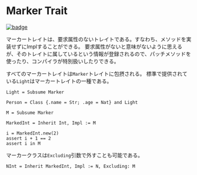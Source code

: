 # Marker Trait

[![badge](https://img.shields.io/endpoint.svg?url=https%3A%2F%2Fgezf7g7pd5.execute-api.ap-northeast-1.amazonaws.com%2Fdefault%2Fsource_up_to_date%3Fowner%3Derg-lang%26repos%3Derg%26ref%3Dmain%26path%3Ddoc/EN/syntax/type/advanced/marker_trait.md%26commit_hash%3Deccd113c1512076c367fb87ea73406f91ff83ba7)](https://gezf7g7pd5.execute-api.ap-northeast-1.amazonaws.com/default/source_up_to_date?owner=erg-lang&repos=erg&ref=main&path=doc/EN/syntax/type/advanced/marker_trait.md&commit_hash=eccd113c1512076c367fb87ea73406f91ff83ba7)

マーカートレイトは、要求属性のないトレイトである。すなわち、メソッドを実装せずにImplすることができる。
要求属性がないと意味がないように思えるが、そのトレイトに属しているという情報が登録されるので、パッチメソッドを使ったり、コンパイラが特別扱いしたりできる。

すべてのマーカートレイトは`Marker`トレイトに包摂される。
標準で提供されている`Light`はマーカートレイトの一種である。

```erg
Light = Subsume Marker
```

```erg
Person = Class {.name = Str; .age = Nat} and Light
```

```erg
M = Subsume Marker

MarkedInt = Inherit Int, Impl := M

i = MarkedInt.new(2)
assert i + 1 == 2
assert i in M
```

マーカークラスは`Excluding`引数で外すことも可能である。

```erg
NInt = Inherit MarkedInt, Impl := N, Excluding: M
```
